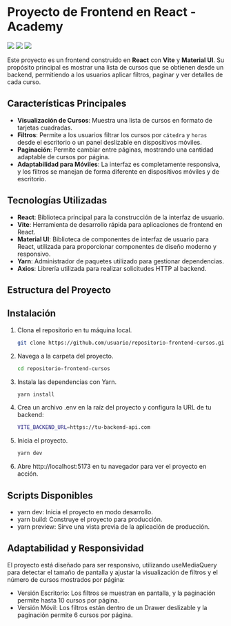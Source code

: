 # Proyecto de Frontend en React - Academy

<p align="left">
   <img src="https://img.shields.io/badge/STATUS-EN%20DESAROLLO-blue">
  <img src="https://img.shields.io/badge/FRONTEND-REACT.JS-orange">
  <img src="https://img.shields.io/badge/VITE%20-green">
</p>

Este proyecto es un frontend construido en **React** con **Vite** y **Material UI**. Su propósito principal es mostrar una lista de cursos que se obtienen desde un backend, permitiendo a los usuarios aplicar filtros, paginar y ver detalles de cada curso.

## Características Principales

- **Visualización de Cursos**: Muestra una lista de cursos en formato de tarjetas cuadradas.
- **Filtros**: Permite a los usuarios filtrar los cursos por `cátedra` y `horas` desde el escritorio o un panel deslizable en dispositivos móviles.
- **Paginación**: Permite cambiar entre páginas, mostrando una cantidad adaptable de cursos por página.
- **Adaptabilidad para Móviles**: La interfaz es completamente responsiva, y los filtros se manejan de forma diferente en dispositivos móviles y de escritorio.

## Tecnologías Utilizadas

- **React**: Biblioteca principal para la construcción de la interfaz de usuario.
- **Vite**: Herramienta de desarrollo rápida para aplicaciones de frontend en React.
- **Material UI**: Biblioteca de componentes de interfaz de usuario para React, utilizada para proporcionar componentes de diseño moderno y responsivo.
- **Yarn**: Administrador de paquetes utilizado para gestionar dependencias.
- **Axios**: Librería utilizada para realizar solicitudes HTTP al backend.

## Estructura del Proyecto

## Instalación

1. Clona el repositorio en tu máquina local.
   ```bash
   git clone https://github.com/usuario/repositorio-frontend-cursos.git

2. Navega a la carpeta del proyecto.
   ```bash
   cd repositorio-frontend-cursos

3. Instala las dependencias con Yarn.
   ```bash
   yarn install
   
4. Crea un archivo .env en la raíz del proyecto y configura la URL de tu backend:
   ```bash
   VITE_BACKEND_URL=https://tu-backend-api.com

5. Inicia el proyecto.
   ```bash
   yarn dev

6. Abre http://localhost:5173 en tu navegador para ver el proyecto en acción.

## Scripts Disponibles
- yarn dev: Inicia el proyecto en modo desarrollo.
- yarn build: Construye el proyecto para producción.
- yarn preview: Sirve una vista previa de la aplicación de producción.

## Adaptabilidad y Responsividad
El proyecto está diseñado para ser responsivo, utilizando useMediaQuery para detectar el tamaño de pantalla y ajustar la visualización de filtros y el número de cursos mostrados por página:

-  Versión Escritorio: Los filtros se muestran en pantalla, y la paginación permite hasta 10 cursos por página.
-  Versión Móvil: Los filtros están dentro de un Drawer deslizable y la paginación permite 6 cursos por página.

